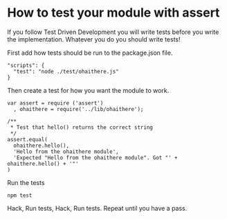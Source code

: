 # How to test your module with assert

If you follow Test Driven Development you will write tests before you write the implementation. Whatever you do you should write tests!

First add how tests should be run to the package.json file.

    "scripts": {
      "test": "node ./test/ohaithere.js"
    }

Then create a test for how you want the module to work.

    var assert = require ('assert')
      , ohaithere = require('../lib/ohaithere');

    /**
     * Test that hello() returns the correct string
     */
    assert.equal(
      ohaithere.hello(), 
      'Hello from the ohaithere module', 
      'Expected "Hello from the ohaithere module". Got "' + ohaithere.hello() + '"'
    )

Run the tests

    npm test

Hack, Run tests, Hack, Run tests. Repeat until you have a pass.

